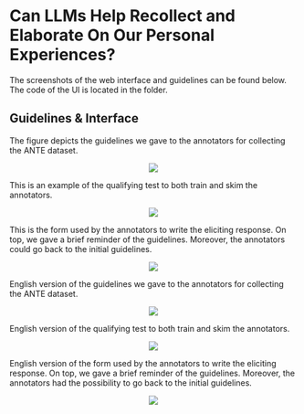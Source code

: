 # Can LLMs Help Recollect and Elaborate On Our Personal Experiences? 

The screenshots of the web interface and guidelines can be found below. The code of the UI is located in the folder.

## Guidelines & Interface

The figure depicts the guidelines we gave to the annotators for collecting the ANTE dataset.
<p align="center">
  <img src="img/it/guidelines.png">
</p>
This is an example of the qualifying test to both train and skim the annotators. 
<p align="center">
  <img src="img/it/test.png">
</p>
This is the form used by the annotators to write the eliciting response. On top, we gave a brief reminder of the guidelines. Moreover, the annotators could go back to the initial guidelines.
<p align="center">
  <img src="img/it/narrative.png">
</p>

English version of the guidelines we gave to the annotators for collecting the ANTE dataset.
<p align="center">
  <img src="img/eng/guidelines_eng.png">
</p>
English version of the qualifying test to both train and skim the annotators. 
<p align="center">
  <img src="img/eng/test_eng.png">
</p>

English version of the form used by the annotators to write the eliciting response. On top, we gave a brief reminder of the guidelines. Moreover, the annotators had the possibility to go back to the initial guidelines.
<p align="center">
  <img src="img/eng/test_eng.png">
</p>